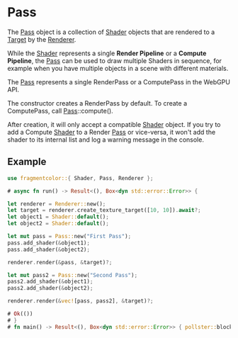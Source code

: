 # Pass

The [Pass](https://fragmentcolor.org/api/core/pass) object is a collection of [Shader](https://fragmentcolor.org/api/core/shader) objects that are rendered to a [Target](https://fragmentcolor.org/api/core/target) by the [Renderer](https://fragmentcolor.org/api/core/renderer).

While the [Shader](https://fragmentcolor.org/api/core/shader) represents a single **Render Pipeline** or a **Compute Pipeline**,
the [Pass](https://fragmentcolor.org/api/core/pass) can be used to draw multiple Shaders in sequence,
for example when you have multiple objects in a scene with different materials.

The [Pass](https://fragmentcolor.org/api/core/pass) represents a single RenderPass or a ComputePass in the WebGPU API.

The constructor creates a RenderPass by default. To create a ComputePass, call [Pass](https://fragmentcolor.org/api/core/pass)::compute().

After creation, it will only accept a compatible [Shader](https://fragmentcolor.org/api/core/shader) object. If you try to add a Compute [Shader](https://fragmentcolor.org/api/core/shader) to a Render [Pass](https://fragmentcolor.org/api/core/pass) or vice-versa,
it won't add the shader to its internal list and log a warning message in the console.

## Example

```rust
use fragmentcolor::{ Shader, Pass, Renderer };

# async fn run() -> Result<(), Box<dyn std::error::Error>> {

let renderer = Renderer::new();
let target = renderer.create_texture_target([10, 10]).await?;
let object1 = Shader::default();
let object2 = Shader::default();

let mut pass = Pass::new("First Pass");
pass.add_shader(&object1);
pass.add_shader(&object2);

renderer.render(&pass, &target)?;

let mut pass2 = Pass::new("Second Pass");
pass2.add_shader(&object1);
pass2.add_shader(&object2);

renderer.render(&vec![pass, pass2], &target)?;

# Ok(())
# }
# fn main() -> Result<(), Box<dyn std::error::Error>> { pollster::block_on(run()) }
```
